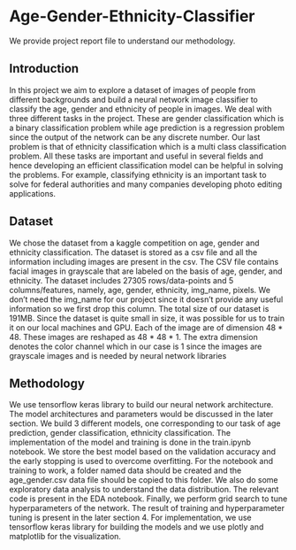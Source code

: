 # Age-Gender-Ethnicity-Classifier
We provide project report file to understand our methodology.

## Introduction
In this project we aim to explore a dataset of images of people from different backgrounds and build a neural network image classifier to classify the age, gender and ethnicity of people in images. We deal with three different tasks in the project. These are gender classification which is a binary classification problem while age prediction is a regression problem since the output of the network can be any discrete number. Our last problem is that of ethnicity classification which is a multi class classification problem. All these tasks are important and useful in several fields and hence developing an efficient classification model can be helpful in solving the problems. For example, classifying ethnicity is an important task to solve for federal authorities and many companies developing photo editing applications.


## Dataset
We chose the dataset from a kaggle competition on age, gender and ethnicity classification. The dataset is stored as a csv file and all the information including images are present in the csv. The CSV file contains facial images in grayscale that are labeled on the basis of age, gender, and ethnicity. The dataset includes 27305 rows/data-points and 5 columns/features, namely, age, gender, ethnicity, img_name, pixels. We don’t need the img_name for our project since it doesn’t provide any useful information so we first drop this column.
The total size of our dataset is 191MB. Since the dataset is quite small in size, it was possible for us to train it on our local machines and GPU. Each of the image are of dimension 48 * 48. These images are reshaped as 48 * 48 * 1. The extra dimension denotes the color channel which in our case is 1 since the images are grayscale images and is needed by neural network libraries

## Methodology
We use tensorflow keras library to build our neural network architecture. The model architectures and parameters would be discussed in the later section. We build 3 different models, one corresponding to our task of age prediction, gender classification, ethnicity classification. The implementation of the model and training is done in the train.ipynb notebook. We store the best model based on the validation accuracy and the early stopping is used to overcome overfitting.
For the notebook and training to work, a folder named data should be created and the age_gender.csv data file should be copied to this folder.
We also do some exploratory data analysis to understand the data distribution. The relevant code is present in the EDA notebook.
Finally, we perform grid search to tune hyperparameters of the network. The result of training and hyperparameter tuning is present in the later section 4.
For implementation, we use tensorflow keras library for building the models and we use plotly and matplotlib for the visualization.
